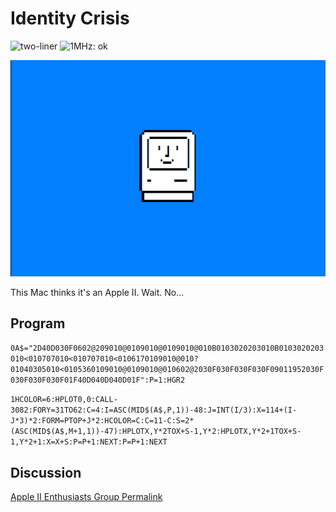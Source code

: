 # Identity Crisis

![two-liner](https://img.shields.io/badge/two--liner-blue) ![1MHz: ok](https://img.shields.io/badge/1MHz-ok-green)

![image](media/identity-crisis.png "Identity Crisis Screenshot")

This Mac thinks it's an Apple II. Wait. No...

## Program

`0A$="2D40D030F0602@209010@0109010@0109010@010B0103020203010B0103020203010<010707010<010707010<0106170109010@010?01040305010<0105360109010@0109010@010602@2030F030F030F030F09011952030F030F030F030F01F40D040D040D01F":P=1:HGR2`

`1HCOLOR=6:HPLOT0,0:CALL-3082:FORY=31TO62:C=4:I=ASC(MID$(A$,P,1))-48:J=INT(I/3):X=114+(I-J*3)*2:FORM=PTOP+J*2:HCOLOR=C:C=11-C:S=2*(ASC(MID$(A$,M+1,1))-47):HPLOTX,Y*2TOX+S-1,Y*2:HPLOTX,Y*2+1TOX+S-1,Y*2+1:X=X+S:P=P+1:NEXT:P=P+1:NEXT`

## Discussion

[Apple II Enthusiasts Group Permalink](https://www.facebook.com/groups/5251478676/posts/10163502202643677/)
